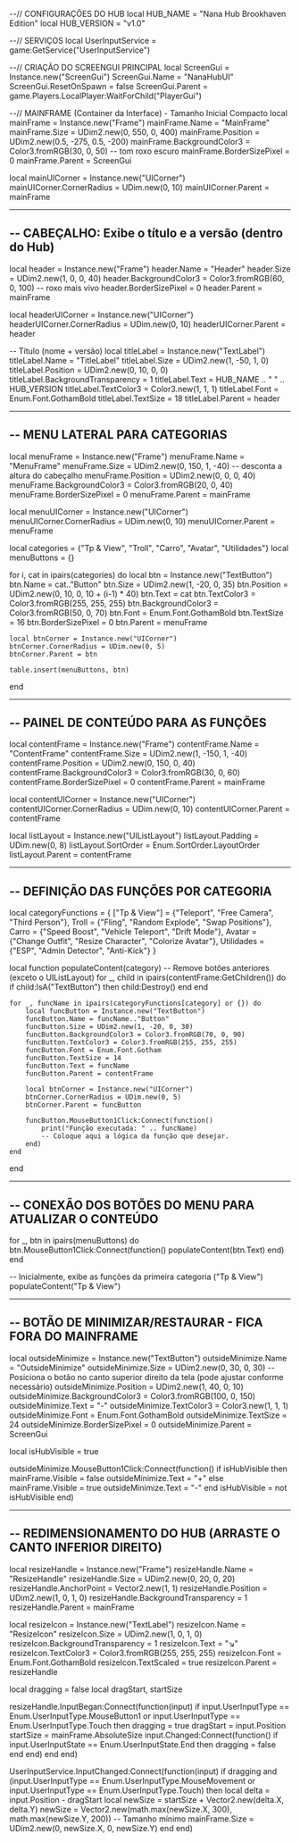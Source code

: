 --// CONFIGURAÇÕES DO HUB
local HUB_NAME = "Nana Hub Brookhaven Edition"
local HUB_VERSION = "v1.0"

--// SERVIÇOS
local UserInputService = game:GetService("UserInputService")

--// CRIAÇÃO DO SCREENGUI PRINCIPAL
local ScreenGui = Instance.new("ScreenGui")
ScreenGui.Name = "NanaHubUI"
ScreenGui.ResetOnSpawn = false
ScreenGui.Parent = game.Players.LocalPlayer:WaitForChild("PlayerGui")

--// MAINFRAME (Container da Interface) - Tamanho Inicial Compacto
local mainFrame = Instance.new("Frame")
mainFrame.Name = "MainFrame"
mainFrame.Size = UDim2.new(0, 550, 0, 400)
mainFrame.Position = UDim2.new(0.5, -275, 0.5, -200)
mainFrame.BackgroundColor3 = Color3.fromRGB(30, 0, 50)   -- tom roxo escuro
mainFrame.BorderSizePixel = 0
mainFrame.Parent = ScreenGui

local mainUICorner = Instance.new("UICorner")
mainUICorner.CornerRadius = UDim.new(0, 10)
mainUICorner.Parent = mainFrame

-------------------------------------------------------------------
-- CABEÇALHO: Exibe o título e a versão (dentro do Hub)
-------------------------------------------------------------------
local header = Instance.new("Frame")
header.Name = "Header"
header.Size = UDim2.new(1, 0, 0, 40)
header.BackgroundColor3 = Color3.fromRGB(60, 0, 100)  -- roxo mais vivo
header.BorderSizePixel = 0
header.Parent = mainFrame

local headerUICorner = Instance.new("UICorner")
headerUICorner.CornerRadius = UDim.new(0, 10)
headerUICorner.Parent = header

-- Título (nome + versão)
local titleLabel = Instance.new("TextLabel")
titleLabel.Name = "TitleLabel"
titleLabel.Size = UDim2.new(1, -50, 1, 0)
titleLabel.Position = UDim2.new(0, 10, 0, 0)
titleLabel.BackgroundTransparency = 1
titleLabel.Text = HUB_NAME .. " " .. HUB_VERSION
titleLabel.TextColor3 = Color3.new(1, 1, 1)
titleLabel.Font = Enum.Font.GothamBold
titleLabel.TextSize = 18
titleLabel.Parent = header

-------------------------------------------------------------------
-- MENU LATERAL PARA CATEGORIAS
-------------------------------------------------------------------
local menuFrame = Instance.new("Frame")
menuFrame.Name = "MenuFrame"
menuFrame.Size = UDim2.new(0, 150, 1, -40)  -- desconta a altura do cabeçalho
menuFrame.Position = UDim2.new(0, 0, 0, 40)
menuFrame.BackgroundColor3 = Color3.fromRGB(20, 0, 40)
menuFrame.BorderSizePixel = 0
menuFrame.Parent = mainFrame

local menuUICorner = Instance.new("UICorner")
menuUICorner.CornerRadius = UDim.new(0, 10)
menuUICorner.Parent = menuFrame

local categories = {"Tp & View", "Troll", "Carro", "Avatar", "Utilidades"}
local menuButtons = {}

for i, cat in ipairs(categories) do
    local btn = Instance.new("TextButton")
    btn.Name = cat.."Button"
    btn.Size = UDim2.new(1, -20, 0, 35)
    btn.Position = UDim2.new(0, 10, 0, 10 + (i-1) * 40)
    btn.Text = cat
    btn.TextColor3 = Color3.fromRGB(255, 255, 255)
    btn.BackgroundColor3 = Color3.fromRGB(50, 0, 70)
    btn.Font = Enum.Font.GothamBold
    btn.TextSize = 16
    btn.BorderSizePixel = 0
    btn.Parent = menuFrame

    local btnCorner = Instance.new("UICorner")
    btnCorner.CornerRadius = UDim.new(0, 5)
    btnCorner.Parent = btn

    table.insert(menuButtons, btn)
end

-------------------------------------------------------------------
-- PAINEL DE CONTEÚDO PARA AS FUNÇÕES
-------------------------------------------------------------------
local contentFrame = Instance.new("Frame")
contentFrame.Name = "ContentFrame"
contentFrame.Size = UDim2.new(1, -150, 1, -40)
contentFrame.Position = UDim2.new(0, 150, 0, 40)
contentFrame.BackgroundColor3 = Color3.fromRGB(30, 0, 60)
contentFrame.BorderSizePixel = 0
contentFrame.Parent = mainFrame

local contentUICorner = Instance.new("UICorner")
contentUICorner.CornerRadius = UDim.new(0, 10)
contentUICorner.Parent = contentFrame

local listLayout = Instance.new("UIListLayout")
listLayout.Padding = UDim.new(0, 8)
listLayout.SortOrder = Enum.SortOrder.LayoutOrder
listLayout.Parent = contentFrame

-------------------------------------------------------------------
-- DEFINIÇÃO DAS FUNÇÕES POR CATEGORIA
-------------------------------------------------------------------
local categoryFunctions = {
    ["Tp & View"] = {"Teleport", "Free Camera", "Third Person"},
    Troll = {"Fling", "Random Explode", "Swap Positions"},
    Carro = {"Speed Boost", "Vehicle Teleport", "Drift Mode"},
    Avatar = {"Change Outfit", "Resize Character", "Colorize Avatar"},
    Utilidades = {"ESP", "Admin Detector", "Anti-Kick"}
}

local function populateContent(category)
    -- Remove botões anteriores (exceto o UIListLayout)
    for _, child in ipairs(contentFrame:GetChildren()) do
        if child:IsA("TextButton") then
            child:Destroy()
        end
    end

    for _, funcName in ipairs(categoryFunctions[category] or {}) do
        local funcButton = Instance.new("TextButton")
        funcButton.Name = funcName.."Button"
        funcButton.Size = UDim2.new(1, -20, 0, 30)
        funcButton.BackgroundColor3 = Color3.fromRGB(70, 0, 90)
        funcButton.TextColor3 = Color3.fromRGB(255, 255, 255)
        funcButton.Font = Enum.Font.Gotham
        funcButton.TextSize = 14
        funcButton.Text = funcName
        funcButton.Parent = contentFrame

        local btnCorner = Instance.new("UICorner")
        btnCorner.CornerRadius = UDim.new(0, 5)
        btnCorner.Parent = funcButton

        funcButton.MouseButton1Click:Connect(function()
            print("Função executada: " .. funcName)
            -- Coloque aqui a lógica da função que desejar.
        end)
    end
end

-------------------------------------------------------------------
-- CONEXÃO DOS BOTÕES DO MENU PARA ATUALIZAR O CONTEÚDO
-------------------------------------------------------------------
for _, btn in ipairs(menuButtons) do
    btn.MouseButton1Click:Connect(function()
        populateContent(btn.Text)
    end)
end

-- Inicialmente, exibe as funções da primeira categoria ("Tp & View")
populateContent("Tp & View")

-------------------------------------------------------------------
-- BOTÃO DE MINIMIZAR/RESTAURAR - FICA FORA DO MAINFRAME
-------------------------------------------------------------------
local outsideMinimize = Instance.new("TextButton")
outsideMinimize.Name = "OutsideMinimize"
outsideMinimize.Size = UDim2.new(0, 30, 0, 30)
-- Posiciona o botão no canto superior direito da tela (pode ajustar conforme necessário)
outsideMinimize.Position = UDim2.new(1, 40, 0, 10)
outsideMinimize.BackgroundColor3 = Color3.fromRGB(100, 0, 150)
outsideMinimize.Text = "-"
outsideMinimize.TextColor3 = Color3.new(1, 1, 1)
outsideMinimize.Font = Enum.Font.GothamBold
outsideMinimize.TextSize = 24
outsideMinimize.BorderSizePixel = 0
outsideMinimize.Parent = ScreenGui

local isHubVisible = true

outsideMinimize.MouseButton1Click:Connect(function()
    if isHubVisible then
        mainFrame.Visible = false
        outsideMinimize.Text = "+"
    else
        mainFrame.Visible = true
        outsideMinimize.Text = "-"
    end
    isHubVisible = not isHubVisible
end)

-------------------------------------------------------------------
-- REDIMENSIONAMENTO DO HUB (ARRASTE O CANTO INFERIOR DIREITO)
-------------------------------------------------------------------
local resizeHandle = Instance.new("Frame")
resizeHandle.Name = "ResizeHandle"
resizeHandle.Size = UDim2.new(0, 20, 0, 20)
resizeHandle.AnchorPoint = Vector2.new(1, 1)
resizeHandle.Position = UDim2.new(1, 0, 1, 0)
resizeHandle.BackgroundTransparency = 1
resizeHandle.Parent = mainFrame

local resizeIcon = Instance.new("TextLabel")
resizeIcon.Name = "ResizeIcon"
resizeIcon.Size = UDim2.new(1, 0, 1, 0)
resizeIcon.BackgroundTransparency = 1
resizeIcon.Text = "↘"
resizeIcon.TextColor3 = Color3.fromRGB(255, 255, 255)
resizeIcon.Font = Enum.Font.GothamBold
resizeIcon.TextScaled = true
resizeIcon.Parent = resizeHandle

local dragging = false
local dragStart, startSize

resizeHandle.InputBegan:Connect(function(input)
    if input.UserInputType == Enum.UserInputType.MouseButton1 or input.UserInputType == Enum.UserInputType.Touch then
        dragging = true
        dragStart = input.Position
        startSize = mainFrame.AbsoluteSize
        input.Changed:Connect(function()
            if input.UserInputState == Enum.UserInputState.End then
                dragging = false
            end
        end)
    end
end)

UserInputService.InputChanged:Connect(function(input)
    if dragging and (input.UserInputType == Enum.UserInputType.MouseMovement or input.UserInputType == Enum.UserInputType.Touch) then
        local delta = input.Position - dragStart
        local newSize = startSize + Vector2.new(delta.X, delta.Y)
        newSize = Vector2.new(math.max(newSize.X, 300), math.max(newSize.Y, 200)) -- Tamanho mínimo
        mainFrame.Size = UDim2.new(0, newSize.X, 0, newSize.Y)
    end
end)
